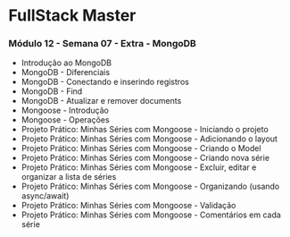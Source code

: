 # FullStack Master

### Módulo 12 - Semana 07 - Extra - MongoDB
- Introdução ao MongoDB
- MongoDB - Diferenciais
- MongoDB - Conectando e inserindo registros
- MongoDB - Find
- MongoDB - Atualizar e remover documents
- Mongoose - Introdução
- Mongoose - Operações
- Projeto Prático: Minhas Séries com Mongoose - Iniciando o projeto
- Projeto Prático: Minhas Séries com Mongoose - Adicionando o layout
- Projeto Prático: Minhas Séries com Mongoose - Criando o Model
- Projeto Prático: Minhas Séries com Mongoose - Criando nova série
- Projeto Prático: Minhas Séries com Mongoose - Excluir, editar e organizar a lista de séries
- Projeto Prático: Minhas Séries com Mongoose - Organizando (usando async/await)
- Projeto Prático: Minhas Séries com Mongoose - Validação
- Projeto Prático: Minhas Séries com Mongoose - Comentários em cada série